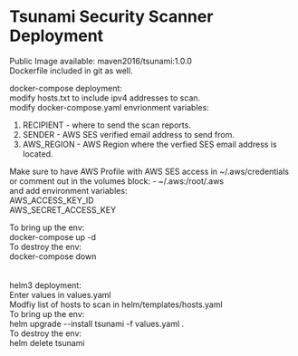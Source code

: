 # Tsunami Security Scanner Deployment

Public Image available: maven2016/tsunami:1.0.0 <br/>
Dockerfile included in git as well.<br/>

docker-compose deployment: <br/>
modify hosts.txt to include ipv4 addresses to scan. <br/>
modify docker-compose.yaml envrionment variables:
  1. RECIPIENT - where to send the scan reports. 
  2. SENDER - AWS SES verified email address to send from.
  3. AWS_REGION - AWS Region where the verfied SES email address is located. </br>

Make sure to have AWS Profile with AWS SES access in ~/.aws/credentials </br>
or comment out in the volumes block: - ~/.aws:/root/.aws </br>
and add environment variables: </br>
AWS_ACCESS_KEY_ID </br>
AWS_SECRET_ACCESS_KEY </br>

To bring up the env: <br>
docker-compose up -d </br>
To destroy the env: </br>
docker-compose down </br>
</br>
</br>
helm3 deployment:</br>
Enter values in values.yaml</br>
Modfiy list of hosts to scan in helm/templates/hosts.yaml
</br>
To bring up the env:</br>
helm upgrade --install tsunami -f values.yaml . </br>
To destroy the env:</br>
helm delete tsunami
